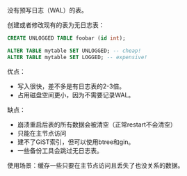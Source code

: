 没有预写日志（WAL）的表。

创建或者修改现有的表为无日志表：

```sql
CREATE UNLOGGED TABLE foobar (id int);

ALTER TABLE mytable SET UNLOGGED; -- cheap!
ALTER TABLE mytable SET LOGGED; -- expensive!
```

优点：

- 写入很快，差不多是有日志表的2-3倍。
- 占用磁盘空间更小，因为不需要记录WAL。

缺点：

- 崩溃重启后表的所有数据会被清空（正常restart不会清空）
- 只能在主节点访问
- 建不了GiST索引，但可以使用btree和gin。
- 一些备份工具会跳过无日志表。

使用场景：缓存一些只要在主节点访问且丢失了也没关系的数据。
